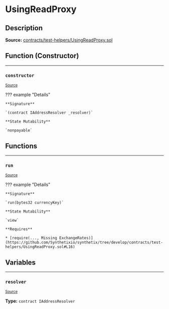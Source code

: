 # UsingReadProxy

## Description


**Source:** [contracts/test-helpers/UsingReadProxy.sol](https://github.com/Synthetixio/synthetix/tree/develop/contracts/test-helpers/UsingReadProxy.sol)

## Function (Constructor)


---
### `constructor`

<sub>[Source](https://github.com/Synthetixio/synthetix/tree/develop/contracts/test-helpers/UsingReadProxy.sol#L10)</sub>



??? example "Details"

    **Signature**

    `(contract IAddressResolver _resolver)`

    **State Mutability**

    `nonpayable`

## Functions


---
### `run`

<sub>[Source](https://github.com/Synthetixio/synthetix/tree/develop/contracts/test-helpers/UsingReadProxy.sol#L14)</sub>



??? example "Details"

    **Signature**

    `run(bytes32 currencyKey)`

    **State Mutability**

    `view`

    **Requires**

    * [require(..., Missing ExchangeRates)](https://github.com/Synthetixio/synthetix/tree/develop/contracts/test-helpers/UsingReadProxy.sol#L16)

## Variables


---
### `resolver`

<sub>[Source](https://github.com/Synthetixio/synthetix/tree/develop/contracts/test-helpers/UsingReadProxy.sol#L8)</sub>





**Type:** `contract IAddressResolver`

